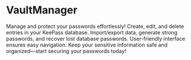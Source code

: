 # VaultManager
Manage and protect your passwords effortlessly! Create, edit, and delete entries in your KeePass database. Import/export data, generate strong passwords, and recover lost database passwords. User-friendly interface ensures easy navigation. Keep your sensitive information safe and organized—start securing your passwords today!
